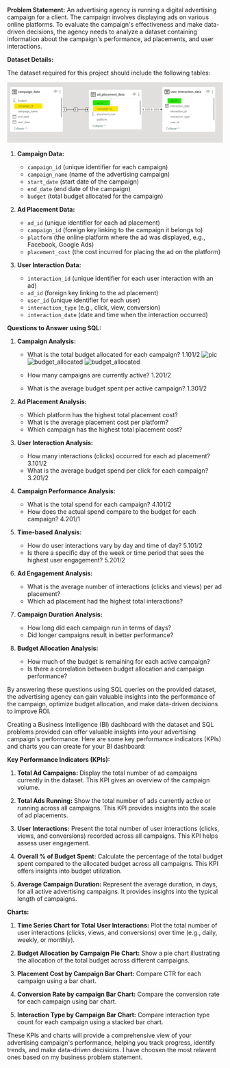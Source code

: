 **Problem Statement:**
An advertising agency is running a digital advertising campaign for a client. The campaign involves displaying ads on various online platforms. To evaluate the campaign's effectiveness and make data-driven decisions, the agency needs to analyze a dataset containing information about the campaign's performance, ad placements, and user interactions.

**Dataset Details:**

The dataset required for this project should include the following tables:

![database_schema](Schema_Model_view.jpeg)

1. **Campaign Data:**
   - `campaign_id` (unique identifier for each campaign)
   - `campaign_name` (name of the advertising campaign)
   - `start_date` (start date of the campaign)
   - `end_date` (end date of the campaign)
   - `budget` (total budget allocated for the campaign)

2. **Ad Placement Data:**
   - `ad_id` (unique identifier for each ad placement)
   - `campaign_id` (foreign key linking to the campaign it belongs to)
   - `platform` (the online platform where the ad was displayed, e.g., Facebook, Google Ads)
   - `placement_cost` (the cost incurred for placing the ad on the platform)

3. **User Interaction Data:**
   - `interaction_id` (unique identifier for each user interaction with an ad)
   - `ad_id` (foreign key linking to the ad placement)
   - `user_id` (unique identifier for each user)
   - `interaction_type` (e.g., click, view, conversion)
   - `interaction_date` (date and time when the interaction occurred)

**Questions to Answer using SQL:**

1. **Campaign Analysis:**
   - What is the total budget allocated for each campaign? 1.101/2
![pic](/mySQL%20queries/images/1.101_total_Budget_allocated.png)
![budget_allocated](/mySQL%20queries/images/1.101_total_Budget_allocated.png)
![budget_allocated](/mySQL%20queries/images/1.102_total_Budget_allocated.png)

   - How many campaigns are currently active? 1.201/2
   - What is the average budget spent per active campaign? 1.301/2
   
2. **Ad Placement Analysis:**
   - Which platform has the highest total placement cost?
   - What is the average placement cost per platform?
   - Which campaign has the highest total placement cost?

3. **User Interaction Analysis:**
   - How many interactions (clicks) occurred for each ad placement? 3.101/2
   - What is the average budget spend per click for each campaign? 3.201/2

4. **Campaign Performance Analysis:**
   - What is the total spend for each campaign? 4.101/2
   - How does the actual spend compare to the budget for each campaign? 4.201/1

5. **Time-based Analysis:**
   - How do user interactions vary by day and time of day?  5.101/2
   - Is there a specific day of the week or time period that sees the highest user engagement? 5.201/2
   
6. **Ad Engagement Analysis:**
   - What is the average number of interactions (clicks and views) per ad placement?
   - Which ad placement had the highest total interactions?

7. **Campaign Duration Analysis:**
   - How long did each campaign run in terms of days?
   - Did longer campaigns result in better performance?

8. **Budget Allocation Analysis:**
   - How much of the budget is remaining for each active campaign?
   - Is there a correlation between budget allocation and campaign performance?

By answering these questions using SQL queries on the provided dataset, the advertising agency can gain valuable insights into the performance of the campaign, optimize budget allocation, and make data-driven decisions to improve ROI.


Creating a Business Intelligence (BI) dashboard with the dataset and SQL problems provided can offer valuable insights into your advertising campaign's performance. Here are some key performance indicators (KPIs) and charts you can create for your BI dashboard:

**Key Performance Indicators (KPIs):**

1. **Total Ad Campaigns:** Display the total number of ad campaigns currently in the dataset. This KPI gives an overview of the campaign volume.

2. **Total Ads Running:** Show the total number of ads currently active or running across all campaigns. This KPI provides insights into the scale of ad placements.

3. **User Interactions:** Present the total number of user interactions (clicks, views, and conversions) recorded across all campaigns. This KPI helps assess user engagement.

4. **Overall % of Budget Spent:** Calculate the percentage of the total budget spent compared to the allocated budget across all campaigns. This KPI offers insights into budget utilization.

5. **Average Campaign Duration:** Represent the average duration, in days, for all active advertising campaigns. It provides insights into the typical length of campaigns.


**Charts:**

1. **Time Series Chart for Total User Interactions:** Plot the total number of user interactions (clicks, views, and conversions) over time (e.g., daily, weekly, or monthly).

2. **Budget Allocation by Campaign Pie Chart:** Show a pie chart illustrating the allocation of the total budget across different campaigns.

3. **Placement Cost by Campaign Bar Chart:** Compare CTR for each campaign using a bar chart.

4. **Conversion Rate by campaign Bar Chart:** Compare the conversion rate for each campaign using bar chart.

5. **Interaction Type by Campaign Bar Chart:** Compare interaction type count for each campaign using a stacked bar chart.


These KPIs and charts will provide a comprehensive view of your advertising campaign's performance, helping you track progress, identify trends, and make data-driven decisions. I have choosen the most relavent ones based on my business problem statement.

